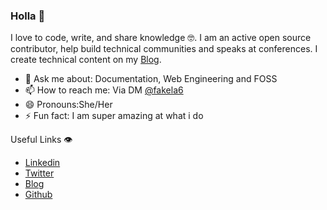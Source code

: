 ### Holla 👋



 I love to code, write, and share knowledge 🤓. I am an active open source contributor, help build technical communities and speaks at conferences. I create technical content on my [Blog](https://medium.com/@favourkelvin17).




- 💬 Ask me about: Documentation, Web Engineering and FOSS
- 📫 How to reach me: Via DM [@fakela6](https://twitter.com/Fakela6)
- 😄 Pronouns:She/Her
- ⚡ Fun fact: I am super amazing at what i do

Useful Links 👁

- [Linkedin](https://www.linkedin.com/in/favour-kelvin/)
- [Twitter](https://twitter.com/Fakela6)
- [Blog](https://medium.com/@favourkelvin17)
- [Github](https://github.com/fakela)


